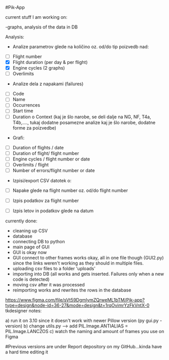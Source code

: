 #Pik-App

current stuff I am working on:

-graphs, analysis of the data in DB

Analysis: 
-	Analize parametrov glede na količino oz. od/do tip poizvedb nad:
- [ ] Flight number
- [x]	Flight duration (per day & per flight)
- [x]	Engine cycles (2 graphs)
- [ ]	Overlimits
-	Analize dela z napakami (failures)
- [ ]	Code
- [ ]	Name
- [ ]	Occurrences
- [ ]	Start time
- [ ]	Duration
o	Context (kaj je šlo narobe, se deli dalje na NG, NF, T4a, T4b,…., tukaj dodatne posamezne analize kaj je šlo narobe, dodatne forme za poizvedbe)
-	Grafi:
- [ ]	Duration of flights / date
- [ ]	Duration of flight/ flight number
- [ ]	Engine cycles / flight number or date
- [ ]	Overlimits / flight
- [ ]	Number of errors/flight number or date
-	Izpisi/export CSV datotek o:
- [ ]	Napake glede na flight number oz. od/do flight number
- [ ]	Izpis podatkov za flight number
- [ ]	Izpis letov in podatkov glede na datum


currently done:

- cleaning up CSV 
- database 
- connecting DB to python 
- main page of GUI 
- GUI is okay now 
- GUI connect to other frames works okay, all in one file though (GUI2.py) since the links weren't working as they should in multiple files. 
- uploading csv files to a folder 'uploads' 
- importing into DB (all works and gets inserted. Failures only when a new code is detected)
- moving csv after it was processed
- reimporting works and rewrites the rows in the database

https://www.figma.com/file/sVt59DgmlymZQrweML1bTM/Pik-app?type=design&node-id=36-27&mode=design&t=1rqOvimrYzFkVntX-0 tkdesigner notes:

a) run it on 3.10 since it doesn't work with newer Pillow version (py gui.py -version) 
b) change utils.py --> add PIL.Image.ANTIALIAS = PIL.Image.LANCZOS 
c) watch the naming and amount of frames you use on Figma


#Previous versions are under Report depository on my GitHub...kinda have a hard time editing it
